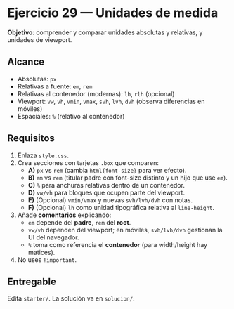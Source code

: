 # Ejercicio 29 — Unidades de medida

**Objetivo**: comprender y comparar unidades absolutas y relativas, y unidades de viewport.

## Alcance

- Absolutas: `px`
- Relativas a fuente: `em`, `rem`
- Relativas al contenedor (modernas): `lh`, `rlh` (opcional)
- Viewport: `vw`, `vh`, `vmin`, `vmax`, `svh`, `lvh`, `dvh` (observa diferencias en móviles)
- Espaciales: `%` (relativo al contenedor)

## Requisitos

1. Enlaza `style.css`.
2. Crea secciones con tarjetas `.box` que comparen:
   - **A)** `px` vs `rem` (cambia `html{font-size}` para ver efecto).
   - **B)** `em` vs `rem` (titular padre con font-size distinto y un hijo que use `em`).
   - **C)** `%` para anchuras relativas dentro de un contenedor.
   - **D)** `vw/vh` para bloques que ocupen parte del viewport.
   - **E)** (Opcional) `vmin/vmax` y nuevas `svh/lvh/dvh` con notas.
   - **F)** (Opcional) `lh` como unidad tipográfica relativa al `line-height`.
3. Añade **comentarios** explicando:
   - `em` depende del **padre**, `rem` del **root**.
   - `vw/vh` dependen del viewport; en móviles, `svh/lvh/dvh` gestionan la UI del navegador.
   - `%` toma como referencia el **contenedor** (para width/height hay matices).
4. No uses `!important`.

## Entregable

Edita `starter/`. La solución va en `solucion/`.
